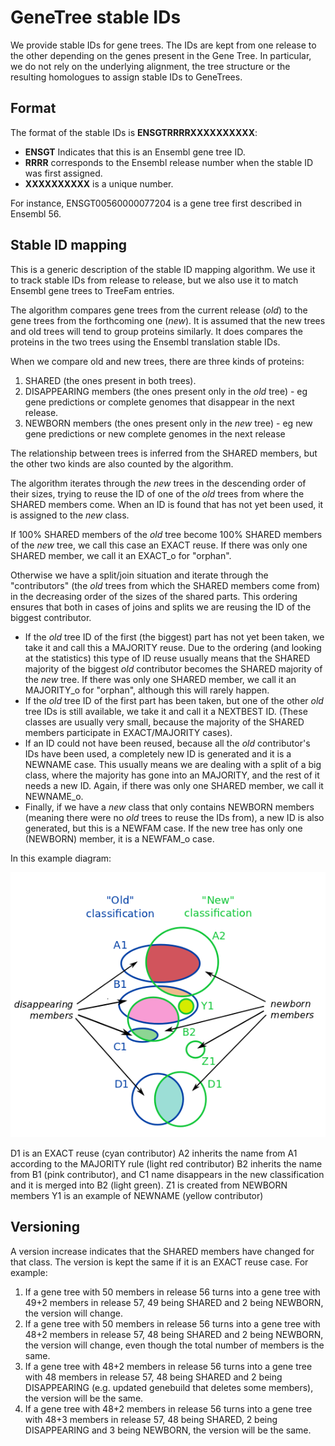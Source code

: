 # GeneTree stable IDs

We provide stable IDs for gene trees. The IDs are kept from one release to the other depending on the genes present in the Gene Tree. In particular, we do not rely on the underlying alignment, the tree structure or the resulting homologues to assign stable IDs to GeneTrees.

## Format

The format of the stable IDs is **ENSGTRRRRXXXXXXXXXX**:
* **ENSGT** Indicates that this is an Ensembl gene tree ID.
* **RRRR** corresponds to the Ensembl release number when the stable ID was first assigned.
* **XXXXXXXXXX** is a unique number.

For instance, ENSGT00560000077204 is a gene tree first described in Ensembl 56.

## Stable ID mapping

This is a generic description of the stable ID mapping algorithm. We use it to track stable IDs from release to release, but we also use it to match Ensembl gene trees to TreeFam entries.

The algorithm compares gene trees from the current release (*old*) to the gene trees from the forthcoming one (*new*). It is assumed that the new trees and old trees will tend to group proteins similarly. It does compares the proteins in the two trees using the Ensembl translation stable IDs.

When we compare old and new trees, there are three kinds of proteins:
1. SHARED (the ones present in both trees).
2. DISAPPEARING members (the ones present only in the *old* tree) - eg gene predictions or complete genomes that disappear in the next release.
3. NEWBORN members (the ones present only in the *new* tree) - eg new gene predictions or new complete genomes in the next release

The relationship between trees is inferred from the SHARED members, but the other two kinds are also counted by the algorithm.

The algorithm iterates through the *new* trees in the descending order of their sizes, trying to reuse the ID of one of the *old* trees from where the SHARED members come. When an ID is found that has not yet been used, it is assigned to the *new* class.

If 100% SHARED members of the *old* tree become 100% SHARED members of the *new* tree, we call this case an EXACT reuse. If there was only one SHARED member, we call it an EXACT_o for "orphan".

Otherwise we have a split/join situation and iterate through the "contributors" (the *old* trees from which the SHARED members come from) in the decreasing order of the sizes of the shared parts. This ordering ensures that both in cases of joins and splits we are reusing the ID of the biggest contributor.

* If the *old* tree ID of the first (the biggest) part has not yet been taken, we take it and call this a MAJORITY reuse. Due to the ordering (and looking at the statistics) this type of ID reuse usually means that the SHARED majority of the biggest *old* contributor becomes the SHARED majority of the *new* tree. If there was only one SHARED member, we call it an MAJORITY_o for "orphan", although this will rarely happen.
* If the *old* tree ID of the first part has been taken, but one of the other *old* tree IDs is still available, we take it and call it a NEXTBEST ID. (These classes are usually very small, because the majority of the SHARED members participate in EXACT/MAJORITY cases).
* If an ID could not have been reused, because all the *old* contributor's IDs have been used, a completely new ID is generated and it is a NEWNAME case. This usually means we are dealing with a split of a big class, where the majority has gone into an MAJORITY, and the rest of it needs a new ID. Again, if there was only one SHARED member, we call it NEWNAME_o.
* Finally, if we have a *new* class that only contains NEWBORN members (meaning there were no *old* trees to reuse the IDs from), a new ID is also generated, but this is a NEWFAM case. If the new tree has only one (NEWBORN) member, it is a NEWFAM_o case.

In this example diagram:

![Stable ID mapping](compara_stable_id_mapping.png "Stable ID mapping")

D1 is an EXACT reuse (cyan contributor)
A2 inherits the name from A1 according to the MAJORITY rule (light red contributor)
B2 inherits the name from B1 (pink contributor), and C1 name disappears in the new classification and it is merged into B2 (light green).
Z1 is created from NEWBORN members
Y1 is an example of NEWNAME (yellow contributor)

## Versioning

A version increase indicates that the SHARED members have changed for that class. The version is kept the same if it is an EXACT reuse case. For example:

1. If a gene tree with 50 members in release 56 turns into a gene tree with 49+2 members in release 57, 49 being SHARED and 2 being NEWBORN, the version will change.
2. If a gene tree with 50 members in release 56 turns into a gene tree with 48+2 members in release 57, 48 being SHARED and 2 being NEWBORN, the version will change, even though the total number of members is the same.
3. If a gene tree with 48+2 members in release 56 turns into a gene tree with 48 members in release 57, 48 being SHARED and 2 being DISAPPEARING (e.g. updated genebuild that deletes some members), the version will be the same.
4. If a gene tree with 48+2 members in release 56 turns into a gene tree with 48+3 members in release 57, 48 being SHARED, 2 being DISAPPEARING and 3 being NEWBORN, the version will be the same.
